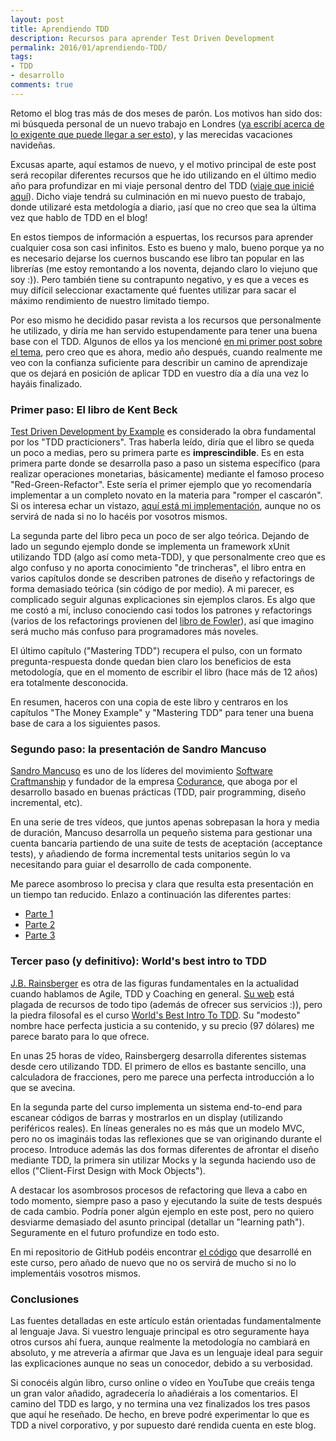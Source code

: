 ```yaml
---
layout: post
title: Aprendiendo TDD
description: Recursos para aprender Test Driven Development
permalink: 2016/01/aprendiendo-TDD/
tags:
- TDD
- desarrollo
comments: true
---
```


Retomo el blog tras más de dos meses de parón. Los motivos han sido dos: mi búsqueda personal de un nuevo trabajo en Londres ([ya escribí acerca de lo exigente que puede llegar a ser esto](/2015/04/trabajo-londres)), y las merecidas vacaciones navideñas.

Excusas aparte, aquí estamos de nuevo, y el motivo principal de este post será recopilar diferentes recursos que he ido utilizando en el último medio año para profundizar en mi viaje personal dentro del TDD ([viaje que inicié aquí](/2015/08/primera-experiencia-tdd)). Dicho viaje tendrá su culminación en mi nuevo puesto de trabajo, donde utilizaré esta metdología a diario, ¡así que no creo que sea la última vez que hablo de TDD en el blog!

<!--break-->

En estos tiempos de información a espuertas, los recursos para aprender cualquier cosa son casi infinitos. Esto es bueno y malo, bueno porque ya no es necesario dejarse los cuernos buscando ese libro tan popular en las librerías (me estoy remontando a los noventa, dejando claro lo viejuno que soy :)). Pero también tiene su contrapunto negativo, y es que a veces es muy difícil seleccionar exactamente qué fuentes utilizar para sacar el máximo rendimiento de nuestro limitado tiempo.

Por eso mismo he decidido pasar revista a los recursos que personalmente he utilizado, y diría me han servido estupendamente para tener una buena base con el TDD. Algunos de ellos ya los mencioné [en mi primer post sobre el tema](/2015/08/primera-experiencia-tdd), pero creo que es ahora, medio año después, cuando realmente me veo con la confianza suficiente para describir un camino de aprendizaje que os dejará en posición de aplicar TDD en vuestro día a día una vez lo hayáis finalizado.

### Primer paso: El libro de Kent Beck

[Test Driven Development by Example](http://www.amazon.es/Driven-Development-Example-Addison-Wesley-Signature/dp/0321146530/ref=sr_1_1?ie=UTF8&qid=1438434705&sr=8-1&keywords=Kent+Beck) es considerado la obra fundamental por los "TDD practicioners". Tras haberla leído, diría que el libro se queda un poco a medias, pero su primera parte es **imprescindible**. Es en esta primera parte donde se desarrolla paso a paso un sistema específico (para realizar operaciones monetarias, básicamente) mediante el famoso proceso "Red-Green-Refactor". Este sería el primer ejemplo que yo recomendaría implementar a un completo novato en la materia para "romper el cascarón". Si os interesa echar un vistazo, [aquí está mi implementación](https://github.com/raulavila/tdd-kent-beck), aunque no os servirá de nada si no lo hacéis por vosotros mismos.

La segunda parte del libro peca un poco de ser algo teórica. Dejando de lado un segundo ejemplo donde se implementa un framework xUnit utilizando TDD (algo así como meta-TDD), y que personalmente creo que es algo confuso y no aporta conocimiento "de trincheras", el libro entra en varios capítulos donde se describen patrones de diseño y refactorings de forma demasiado teórica (sin código de por medio). A mi parecer, es complicado seguir algunas explicaciones sin ejemplos claros. Es algo que me costó a mí, incluso conociendo casi todos los patrones y refactorings (varios de los refactorings provienen del [libro de Fowler](/2015/02/fowler-refactoring-1)), así que imagino será mucho más confuso para programadores más noveles.

El último capítulo ("Mastering TDD") recupera el pulso, con un formato pregunta-respuesta donde quedan bien claro los beneficios de esta metodología, que en el momento de escribir el libro (hace más de 12 años) era totalmente desconocida.

En resumen, haceros con una copia de este libro y centraros en los capítulos "The Money Example" y "Mastering TDD" para tener una buena base de cara a los siguientes pasos.

### Segundo paso: la presentación de Sandro Mancuso

[Sandro Mancuso](https://twitter.com/sandromancuso) es uno de los líderes del movimiento [Software Craftmanship](http://manifesto.softwarecraftsmanship.org/) y fundador de la empresa [Codurance](http://codurance.com/), que aboga por el desarrollo basado en buenas prácticas (TDD, pair programming, diseño incremental, etc).

En una serie de tres vídeos, que juntos apenas sobrepasan la hora y media de duración, Mancuso desarrolla un pequeño sistema para gestionar una cuenta bancaria partiendo de una suite de tests de aceptación (acceptance tests), y añadiendo de forma incremental tests unitarios según lo va necesitando para guiar el desarrollo de cada componente.

Me parece asombroso lo precisa y clara que resulta esta presentación en un tiempo tan reducido. Enlazo a continuación las diferentes partes:

* [Parte 1](https://www.youtube.com/watch?v=XHnuMjah6ps)
* [Parte 2](https://www.youtube.com/watch?v=gs0rqDdz3ko)
* [Parte 3](https://www.youtube.com/watch?v=R9OAt9AOrzI)

### Tercer paso (y definitivo): World's best intro to TDD

[J.B. Rainsberger](https://twitter.com/jbrains) es otra de las figuras fundamentales en la actualidad cuando hablamos de Agile, TDD y Coaching en general. [Su web](http://www.jbrains.ca/) está plagada de recursos de todo tipo (además de ofrecer sus servicios :)), pero la piedra filosofal es el curso [World's Best Intro To TDD](http://online-training.jbrains.ca/courses/wbitdd-01). Su "modesto" nombre hace perfecta justicia a su contenido, y su precio (97 dólares) me parece barato para lo que ofrece.

En unas 25 horas de vídeo, Rainsbergerg desarrolla diferentes sistemas desde cero utilizando TDD. El primero de ellos es bastante sencillo, una calculadora de fracciones, pero me parece una perfecta introducción a lo que se avecina.

En la segunda parte del curso implementa un sistema end-to-end para escanear códigos de barras y mostrarlos en un display (utilizando periféricos reales). En líneas generales no es más que un modelo MVC, pero no os imagináis todas las reflexiones que se van originando durante el proceso. Introduce además las dos formas diferentes de afrontar el diseño mediante TDD, la primera sin utilizar Mocks y la segunda haciendo uso de ellos ("Client-First Design with Mock Objects").

A destacar los asombrosos procesos de refactoring que lleva a cabo en todo momento, siempre paso a paso y ejecutando la suite de tests después de cada cambio. Podría poner algún ejemplo en este post, pero no quiero desviarme demasiado del asunto principal (detallar un "learning path"). Seguramente en el futuro profundize en todo esto.

En mi repositorio de GitHub podéis encontrar [el código](https://github.com/raulavila/tdd-jbrains) que desarrollé en este curso, pero añado de nuevo que no os servirá de mucho si no lo implementáis vosotros mismos.

### Conclusiones

Las fuentes detalladas en este artículo están orientadas fundamentalmente al lenguaje Java. Si vuestro lenguaje principal es otro seguramente haya otros cursos ahí fuera, aunque realmente la metodología no cambiará en absoluto, y me atrevería a afirmar que Java es un lenguaje ideal para seguir las explicaciones aunque no seas un conocedor, debido a su verbosidad.

Si conocéis algún libro, curso online o vídeo en YouTube que creáis tenga un gran valor añadido, agradecería lo añadiérais a los comentarios. El camino del TDD es largo, y no termina una vez finalizados los tres pasos que aquí he reseñado. De hecho, en breve podré experimentar lo que es TDD a nivel corporativo, y por supuesto daré rendida cuenta en este blog.
